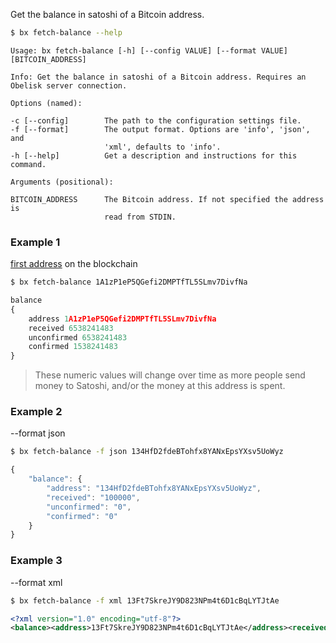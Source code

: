 Get the balance in satoshi of a Bitcoin address.
```sh
$ bx fetch-balance --help
```
```
Usage: bx fetch-balance [-h] [--config VALUE] [--format VALUE]           
[BITCOIN_ADDRESS]                                                        

Info: Get the balance in satoshi of a Bitcoin address. Requires an       
Obelisk server connection.                                               

Options (named):

-c [--config]        The path to the configuration settings file.        
-f [--format]        The output format. Options are 'info', 'json', and  
                     'xml', defaults to 'info'.                          
-h [--help]          Get a description and instructions for this command.

Arguments (positional):

BITCOIN_ADDRESS      The Bitcoin address. If not specified the address is
                     read from STDIN.
```
### Example 1
[first address](https://blockchain.info/address/1A1zP1eP5QGefi2DMPTfTL5SLmv7DivfNa) on the blockchain
```sh
$ bx fetch-balance 1A1zP1eP5QGefi2DMPTfTL5SLmv7DivfNa
```
```js
balance
{
    address 1A1zP1eP5QGefi2DMPTfTL5SLmv7DivfNa
    received 6538241483
    unconfirmed 6538241483
    confirmed 1538241483
}
```

> These numeric values will change over time as more people send money to Satoshi, and/or the money at this address is spent.

### Example 2
--format json
```sh
$ bx fetch-balance -f json 134HfD2fdeBTohfx8YANxEpsYXsv5UoWyz
```
```js
{
    "balance": {
        "address": "134HfD2fdeBTohfx8YANxEpsYXsv5UoWyz",
        "received": "100000",
        "unconfirmed": "0",
        "confirmed": "0"
    }
}
```
### Example 3
--format xml
```sh
$ bx fetch-balance -f xml 13Ft7SkreJY9D823NPm4t6D1cBqLYTJtAe
```
```xml
<?xml version="1.0" encoding="utf-8"?>
<balance><address>13Ft7SkreJY9D823NPm4t6D1cBqLYTJtAe</address><received>90000</received><unconfirmed>90000</unconfirmed><confirmed>90000</confirmed></balance>
```